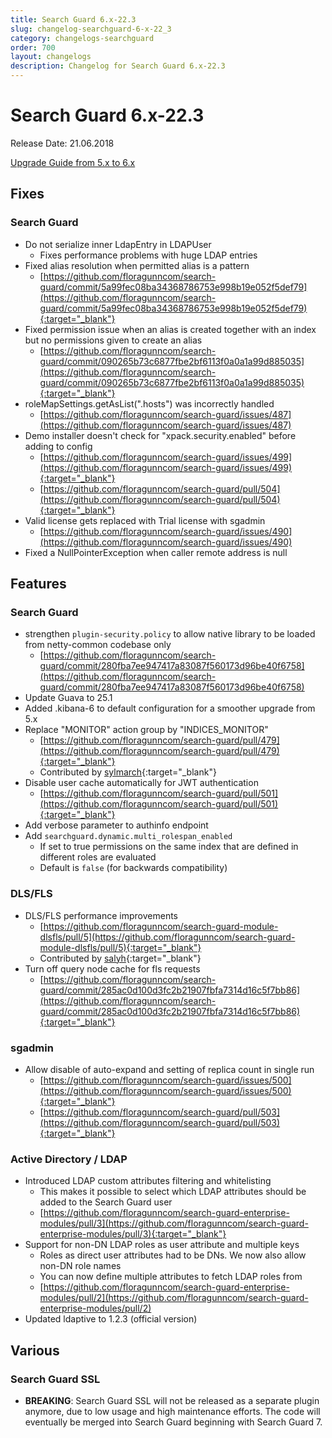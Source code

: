 ```yaml
---
title: Search Guard 6.x-22.3
slug: changelog-searchguard-6-x-22_3
category: changelogs-searchguard
order: 700
layout: changelogs
description: Changelog for Search Guard 6.x-22.3
---
```


<!---
Copryight 2017 floragunn GmbH
-->

# Search Guard 6.x-22.3

Release Date: 21.06.2018

[Upgrade Guide from 5.x to 6.x](../_docs/upgrading_5_6.md)

## Fixes 

### Search Guard

* Do not serialize inner LdapEntry in LDAPUser
  * Fixes performance problems with huge LDAP entries
* Fixed alias resolution when permitted alias is a pattern
  * [https://github.com/floragunncom/search-guard/commit/5a99fec08ba34368786753e998b19e052f5def79](https://github.com/floragunncom/search-guard/commit/5a99fec08ba34368786753e998b19e052f5def79){:target="_blank"} 
* Fixed permission issue when an alias is created together with an index but no permissions given to create an alias  
  * [https://github.com/floragunncom/search-guard/commit/090265b73c6877fbe2bf6113f0a0a1a99d885035](https://github.com/floragunncom/search-guard/commit/090265b73c6877fbe2bf6113f0a0a1a99d885035){:target="_blank"}  
* roleMapSettings.getAsList(".hosts") was incorrectly handled
  * [https://github.com/floragunncom/search-guard/issues/487](https://github.com/floragunncom/search-guard/issues/487)
* Demo installer doesn't check for "xpack.security.enabled" before adding to config
  * [https://github.com/floragunncom/search-guard/issues/499](https://github.com/floragunncom/search-guard/issues/499){:target="_blank"}
  * [https://github.com/floragunncom/search-guard/pull/504](https://github.com/floragunncom/search-guard/pull/504){:target="_blank"}
* Valid license gets replaced with Trial license with sgadmin
  * [https://github.com/floragunncom/search-guard/issues/490](https://github.com/floragunncom/search-guard/issues/490)  
* Fixed a NullPointerException when caller remote address is null

## Features

### Search Guard
* strengthen `plugin-security.policy` to allow native library to be loaded from netty-common codebase only
  * [https://github.com/floragunncom/search-guard/commit/280fba7ee947417a83087f560173d96be40f6758](https://github.com/floragunncom/search-guard/commit/280fba7ee947417a83087f560173d96be40f6758) 
* Update Guava to 25.1
* Added .kibana-6 to default configuration for a smoother upgrade from 5.x
* Replace "MONITOR" action group by "INDICES_MONITOR"
  * [https://github.com/floragunncom/search-guard/pull/479](https://github.com/floragunncom/search-guard/pull/479){:target="_blank"}
  * Contributed by [sylmarch](https://github.com/sylmarch){:target="_blank"} 
* Disable user cache automatically for JWT authentication 
  * [https://github.com/floragunncom/search-guard/pull/501](https://github.com/floragunncom/search-guard/pull/501){:target="_blank"}  
* Add verbose parameter to authinfo endpoint
* Add `searchguard.dynamic.multi_rolespan_enabled`
  * If set to true permissions on the same index that are defined in different roles are evaluated
  * Default is `false` (for backwards compatibility)

### DLS/FLS
* DLS/FLS performance improvements
  * [https://github.com/floragunncom/search-guard-module-dlsfls/pull/5](https://github.com/floragunncom/search-guard-module-dlsfls/pull/5){:target="_blank"} 
  * Contributed by [salyh](https://github.com/salyh){:target="_blank"}   
* Turn off query node cache for fls requests
  *  [https://github.com/floragunncom/search-guard/commit/285ac0d100d3fc2b21907fbfa7314d16c5f7bb86](https://github.com/floragunncom/search-guard/commit/285ac0d100d3fc2b21907fbfa7314d16c5f7bb86){:target="_blank"}   
### sgadmin
* Allow disable of auto-expand and setting of replica count in single run
  * [https://github.com/floragunncom/search-guard/issues/500](https://github.com/floragunncom/search-guard/issues/500){:target="_blank"}
  * [https://github.com/floragunncom/search-guard/pull/503](https://github.com/floragunncom/search-guard/pull/503){:target="_blank"}

### Active Directory / LDAP
* Introduced LDAP custom attributes filtering and whitelisting
  * This makes it possible to select which LDAP attributes should be added to the Search Guard user
  * [https://github.com/floragunncom/search-guard-enterprise-modules/pull/3](https://github.com/floragunncom/search-guard-enterprise-modules/pull/3){:target="_blank"}   
* Support for non-DN LDAP roles as user attribute and multiple keys
  * Roles as direct user attributes had to be DNs. We now also allow non-DN role names
  * You can now define multiple attributes to fetch LDAP roles from
  * [https://github.com/floragunncom/search-guard-enterprise-modules/pull/2](https://github.com/floragunncom/search-guard-enterprise-modules/pull/2) 
* Updated ldaptive to 1.2.3 (official version)

## Various

### Search Guard SSL

* **BREAKING**: Search Guard SSL will not be released as a separate plugin anymore, due to low usage and high maintenance efforts. The code will eventually be merged into Search Guard beginning with Search Guard 7.